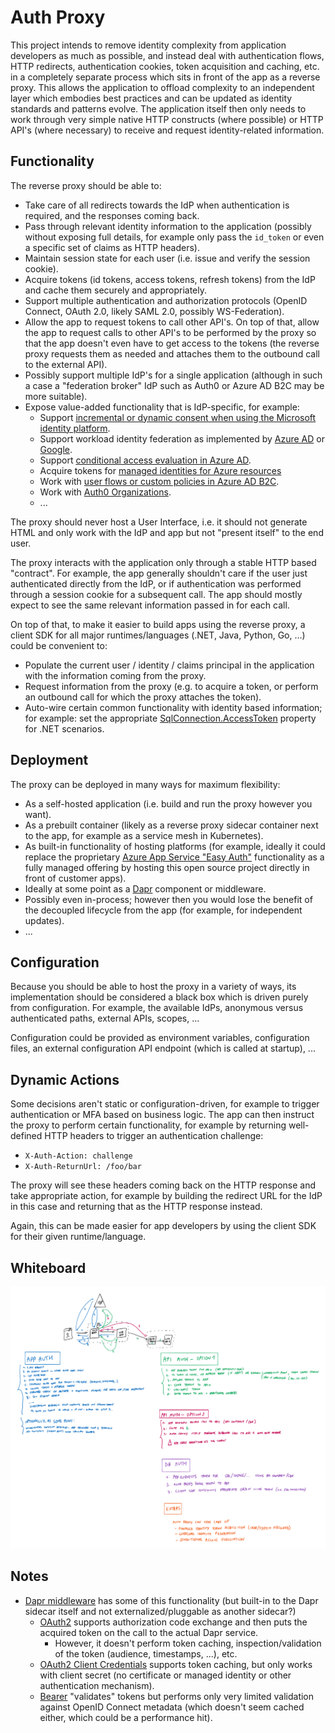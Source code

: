 # Auth Proxy

This project intends to remove identity complexity from application developers as much as possible, and instead deal with authentication flows, HTTP redirects, authentication cookies, token acquisition and caching, etc. in a completely separate process which sits in front of the app as a reverse proxy. This allows the application to offload complexity to an independent layer which embodies best practices and can be updated as identity standards and patterns evolve. The application itself then only needs to work through very simple native HTTP constructs (where possible) or HTTP API's (where necessary) to receive and request identity-related information.

## Functionality

The reverse proxy should be able to:

- Take care of all redirects towards the IdP when authentication is required, and the responses coming back.
- Pass through relevant identity information to the application (possibly without exposing full details, for example only pass the `id_token` or even a specific set of claims as HTTP headers).
- Maintain session state for each user (i.e. issue and verify the session cookie).
- Acquire tokens (id tokens, access tokens, refresh tokens) from the IdP and cache them securely and appropriately.
- Support multiple authentication and authorization protocols (OpenID Connect, OAuth 2.0, likely SAML 2.0, possibly WS-Federation).
- Allow the app to request tokens to call other API's. On top of that, allow the app to request calls to other API's to be performed by the proxy so that the app doesn't even have to get access to the tokens (the reverse proxy requests them as needed and attaches them to the outbound call to the external API).
- Possibly support multiple IdP's for a single application (although in such a case a "federation broker" IdP such as Auth0 or Azure AD B2C may be more suitable).
- Expose value-added functionality that is IdP-specific, for example:
  - Support [incremental or dynamic consent when using the Microsoft identity platform](https://docs.microsoft.com/azure/active-directory/develop/v2-permissions-and-consent#incremental-and-dynamic-user-consent).
  - Support workload identity federation as implemented by [Azure AD](https://docs.microsoft.com/azure/active-directory/develop/workload-identity-federation) or [Google](https://cloud.google.com/iam/docs/workload-identity-federation).
  - Support [conditional access evaluation in Azure AD](https://docs.microsoft.com/azure/active-directory/conditional-access/concept-continuous-access-evaluation).
  - Acquire tokens for [managed identities for Azure resources](https://docs.microsoft.com/azure/active-directory/managed-identities-azure-resources/overview)
  - Work with [user flows or custom policies in Azure AD B2C](https://docs.microsoft.com/azure/active-directory-b2c/user-flow-overview).
  - Work with [Auth0 Organizations](https://auth0.com/docs/manage-users/organizations).
  - ...

The proxy should never host a User Interface, i.e. it should not generate HTML and only work with the IdP and app but not "present itself" to the end user.

The proxy interacts with the application only through a stable HTTP based "contract". For example, the app generally shouldn't care if the user just authenticated directly from the IdP, or if authentication was performed through a session cookie for a subsequent call. The app should mostly expect to see the same relevant information passed in for each call.

On top of that, to make it easier to build apps using the reverse proxy, a client SDK for all major runtimes/languages (.NET, Java, Python, Go, ...) could be convenient to:

- Populate the current user / identity / claims principal in the application with the information coming from the proxy.
- Request information from the proxy (e.g. to acquire a token, or perform an outbound call for which the proxy attaches the token).
- Auto-wire certain common functionality with identity based information; for example: set the appropriate [SqlConnection.AccessToken](https://docs.microsoft.com/dotnet/api/system.data.sqlclient.sqlconnection.accesstoken?view=dotnet-plat-ext-6.0) property for .NET scenarios.

## Deployment

The proxy can be deployed in many ways for maximum flexibility:

- As a self-hosted application (i.e. build and run the proxy however you want).
- As a prebuilt container (likely as a reverse proxy sidecar container next to the app, for example as a service mesh in Kubernetes).
- As built-in functionality of hosting platforms (for example, ideally it could replace the proprietary [Azure App Service "Easy Auth"](https://docs.microsoft.com/azure/app-service/overview-authentication-authorization) functionality as a fully managed offering by hosting this open source project directly in front of customer apps).
- Ideally at some point as a [Dapr](https://dapr.io/) component or middleware.
- Possibly even in-process; however then you would lose the benefit of the decoupled lifecycle from the app (for example, for independent updates).
- ...

## Configuration

Because you should be able to host the proxy in a variety of ways, its implementation should be considered a black box which is driven purely from configuration. For example, the available IdPs, anonymous versus authenticated paths, external APIs, scopes, ...

Configuration could be provided as environment variables, configuration files, an external configuration API endpoint (which is called at startup), ...

## Dynamic Actions

Some decisions aren't static or configuration-driven, for example to trigger authentication or MFA based on business logic. The app can then instruct the proxy to perform certain functionality, for example by returning well-defined HTTP headers to trigger an authentication challenge:

- `X-Auth-Action: challenge`
- `X-Auth-ReturnUrl: /foo/bar`

The proxy will see these headers coming back on the HTTP response and take appropriate action, for example by building the redirect URL for the IdP in this case and returning that as the HTTP response instead.

Again, this can be made easier for app developers by using the client SDK for their given runtime/language.

## Whiteboard

![Whiteboard](media/whiteboard.png)

## Notes

- [Dapr middleware](https://docs.dapr.io/reference/components-reference/supported-middleware/) has some of this functionality (but built-in to the Dapr sidecar itself and not externalized/pluggable as another sidecar?)
  - [OAuth2](https://github.com/dapr/components-contrib/blob/master/middleware/http/oauth2/oauth2_middleware.go) supports authorization code exchange and then puts the acquired token on the call to the actual Dapr service.
    - However, it doesn't perform token caching, inspection/validation of the token (audience, timestamps, ...), etc.
  - [OAuth2 Client Credentials](https://github.com/dapr/components-contrib/blob/master/middleware/http/oauth2clientcredentials/oauth2clientcredentials_middleware.go) supports token caching, but only works with client secret (no certificate or managed identity or other authentication mechanism).
  - [Bearer](https://github.com/dapr/components-contrib/blob/master/middleware/http/bearer/bearer_middleware.go) "validates" tokens but performs only very limited validation against OpenID Connect metadata (which doesn't seem cached either, which could be a performance hit).
